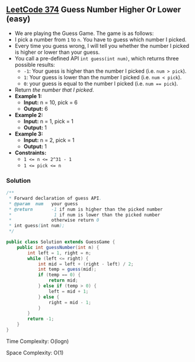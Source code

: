 ## [LeetCode 374](https://leetcode.com/problems/guess-number-higher-or-lower/) Guess Number Higher Or Lower (easy)

- We are playing the Guess Game. The game is as follows:
- I pick a number from `1` to `n`. You have to guess which number I picked.
- Every time you guess wrong, I will tell you whether the number I picked is higher or lower than your guess.
- You call a pre-defined API `int guess(int num)`, which returns three possible results:
    -   `-1`: Your guess is higher than the number I picked (i.e. `num > pick`).
    -   `1`: Your guess is lower than the number I picked (i.e. `num < pick`).
    -   `0`: your guess is equal to the number I picked (i.e. `num == pick`).
- Return _the number that I picked_.
- **Example 1:**
    - **Input:** n = 10, pick = 6
    - **Output:** 6
- **Example 2:**
    - **Input:** n = 1, pick = 1
    - **Output:** 1
- **Example 3:**
    - **Input:** n = 2, pick = 1
    - **Output:** 1
- **Constraints:**
    -   `1 <= n <= 2^31 - 1`
    -   `1 <= pick <= n`

### Solution

```java
/** 
 * Forward declaration of guess API.
 * @param  num   your guess
 * @return 	     -1 if num is higher than the picked number
 *			      1 if num is lower than the picked number
 *               otherwise return 0
 * int guess(int num);
 */

public class Solution extends GuessGame {
    public int guessNumber(int n) {
        int left = 1, right = n;
        while (left <= right) {
            int mid = left + (right - left) / 2;
            int temp = guess(mid);
            if (temp == 0) {
                return mid;
            } else if (temp > 0) {
                left = mid + 1;
            } else {
                right = mid - 1;
            }
        }
        return -1;
    }
}
```

Time Complexity: O(logn)

Space Complexity: O(1)
